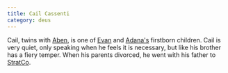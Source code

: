```yaml
---
title: Cail Cassenti
category: deus
---
```

Cail, twins with [Aben](npc-aben), is one of [Evan](npc-evan) and [Adana's](npc-adana) firstborn children. Cail is very quiet, only speaking when he feels it is necessary, but like his brother has a fiery temper. When his parents divorced, he went with his father to [StratCo](org-strat-co).
